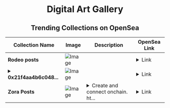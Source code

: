 <div align="center">

# Digital Art Gallery

## Trending Collections on OpenSea

| Collection Name                       | Image                                                                                     | Description                       | OpenSea Link                                                                                          |
|---------------------------------------|-------------------------------------------------------------------------------------------|-----------------------------------|--------------------------------------------------------------------------------------------------------|
| **Rodeo posts** | ![Image](https://i.seadn.io/s/raw/files/8725a317c7dc850269e89d7cbeece6b8.png?w=500&auto=format?w=200&auto=format) |  | <details><summary>Link</summary>[Rodeo posts](https://opensea.io/collection/rodeo-posts-5759)</details> |
| **<details><summary>0x21f4aa4b6c048...</summary>0x21f4aa4b6c048cebb091bee3bedda3286ce0bc91</details>** | ![Image](https://i.seadn.io/s/raw/files/30957dd15032ca3087636a75ebad088d.gif?w=500&auto=format?w=200&auto=format) |  | <details><summary>Link</summary>[0x21f4aa4b6c048cebb091bee3bedda3286ce0bc91](https://opensea.io/collection/0x21f4aa4b6c048cebb091bee3bedda3286ce0bc91)</details> |
| **Zora Posts** | ![Image](https://i.seadn.io/s/raw/files/348c6e68e391d0c252cbc15693361120.jpg?w=500&auto=format?w=200&auto=format) | <details><summary>Create and connect onchain. ht...</summary>Create and connect onchain. https://zora.co</details> | <details><summary>Link</summary>[Zora Posts](https://opensea.io/collection/zora-posts-17136)</details> |

</div>